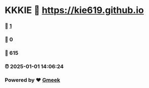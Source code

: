 # KKKIE :link: https://kie619.github.io 
### :page_facing_up: [1](https://kie619.github.io/tag.html) 
### :speech_balloon: 0 
### :hibiscus: 615 
### :alarm_clock: 2025-01-01 14:06:24 
### Powered by :heart: [Gmeek](https://github.com/Meekdai/Gmeek)
